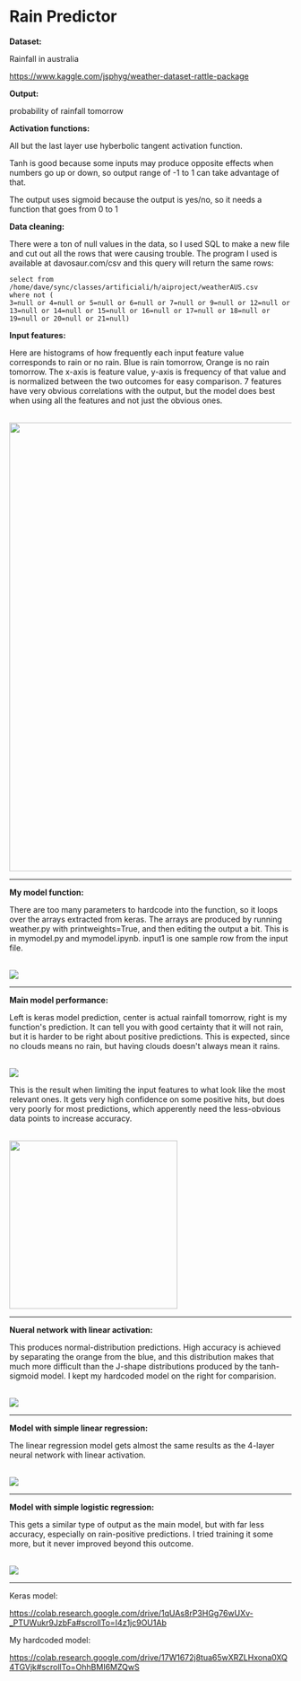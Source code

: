 # Rain Predictor

**Dataset:**

Rainfall in australia

https://www.kaggle.com/jsphyg/weather-dataset-rattle-package

**Output:**

probability of rainfall tomorrow

**Activation functions:**

All but the last layer use hyberbolic tangent activation function.

Tanh is good because some inputs may produce opposite effects when numbers go up or down, so output range of -1 to 1 can take advantage of that. 

The output uses sigmoid because the output is yes/no, so it needs a function that goes from 0 to 1

**Data cleaning:**

There were a ton of null values in the data, so I used SQL to make a new file and cut out all the rows that were causing trouble. The program I used is available at davosaur.com/csv and this query will return the same rows:
```
select from /home/dave/sync/classes/artificiali/h/aiproject/weatherAUS.csv
where not (
3=null or 4=null or 5=null or 6=null or 7=null or 9=null or 12=null or 13=null or 14=null or 15=null or 16=null or 17=null or 18=null or 19=null or 20=null or 21=null)
```
**Input features:**

Here are histograms of how frequently each input feature value corresponds to rain or no rain. Blue is rain tomorrow, Orange is no rain tomorrow. The x-axis is feature value, y-axis is frequency of that value and is normalized between the two outcomes for easy comparison. 7 features have very obvious correlations with the output, but the model does best when using all the features and not just the obvious ones.

<br>
<img src="plot.jpg" align="middle" width="800"/>
<hr>

**My model function:** 

There are too many parameters to hardcode into the function, so it loops over the arrays extracted from keras. The arrays are produced by running weather.py with printweights=True, and then editing the output a bit. This is in mymodel.py and mymodel.ipynb. input1 is one sample row from the input file.

<br>
<img src="mymod.png" align="middle"/>
<hr>

**Main model performance:**

Left is keras model prediction, center is actual rainfall tomorrow, right is my function's prediction. It can tell you with good certainty that it will not rain, but it is harder to be right about positive predictions. This is expected, since no clouds means no rain, but having clouds doesn't always mean it rains.

<br>
<img src="test9.png" align="middle"/>
<br>

This is the result when limiting the input features to what look like the most relevant ones. It gets very high confidence on some positive hits, but does very poorly for most predictions, which apperently need the less-obvious data points to increase accuracy.

<br>
<img src="limited.png" align="middle" width="300"/>

<hr>

**Nueral network with linear activation:**

This produces normal-distribution predictions. High accuracy is achieved by separating the orange from the blue, and this distribution makes that much more difficult than the J-shape distributions produced by the tanh-sigmoid model. I kept my hardcoded model on the right for comparision.

<br>
<img src="linearnn.png" align="middle"/>
<hr>

**Model with simple linear regression:**

The linear regression model gets almost the same results as the 4-layer neural network with linear activation.

<br>
<img src="linreg.png" align="middle"/>
<hr>
                             
**Model with simple logistic regression:**

This gets a similar type of output as the main model, but with far less accuracy, especially on rain-positive predictions. I tried training it some more, but it never improved beyond this outcome.

<br>
<img src="logreg.png" align="middle"/>
<hr>

Keras model:

https://colab.research.google.com/drive/1qUAs8rP3HGg76wUXv-_PTUWukr9JzbFa#scrollTo=I4z1jc9OU1Ab

My hardcoded model:

https://colab.research.google.com/drive/17W1672j8tua65wXRZLHxona0XQ4TGVjk#scrollTo=OhhBMI6MZQwS
